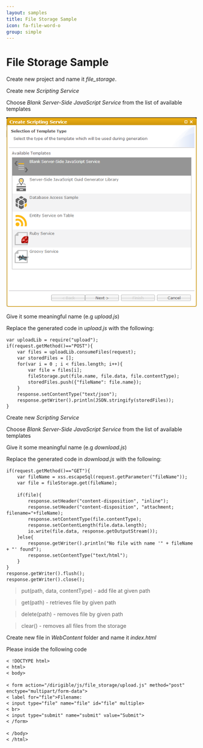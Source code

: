 ```yaml
---
layout: samples
title: File Storage Sample
icon: fa-file-word-o
group: simple
---
```


File Storage Sample
===

Create new project and name it *file_storage*.

Create new *Scripting Service*

Choose *Blank Server-Side JavaScript Service* from the list of available templates

![Mail Service 2](images/mail_service/mail_service_2.png)

Give it some meaningful name (e.g *upload.js*)

Replace the generated code in *upload.js* with the following:

<pre><code>var uploadLib = require("upload");
if(request.getMethod()=="POST"){
    var files = uploadLib.consumeFiles(request);
	var storedFiles = [];
    for(var i = 0 ; i < files.length; i++){
        var file = files[i];
        fileStorage.put(file.name, file.data, file.contentType);
		storedFiles.push({"fileName": file.name});
    }
	response.setContentType("text/json");
	response.getWriter().println(JSON.stringify(storedFiles));
}
</code></pre>

Create new *Scripting Service*

Choose *Blank Server-Side JavaScript Service* from the list of available templates

Give it some meaningful name (e.g *download.js*)

Replace the generated code in *download.js* with the following:

<pre><code>if(request.getMethod()=="GET"){
    var fileName = xss.escapeSql(request.getParameter("fileName"));
    var file = fileStorage.get(fileName);

    if(file){
        response.setHeader("content-disposition", "inline");
        response.setHeader("content-disposition", "attachment; filename="+fileName);
        response.setContentType(file.contentType);         
        response.setContentLength(file.data.length);  
        io.write(file.data, response.getOutputStream());
    }else{
        response.getWriter().println("No file with name '" + fileName + "' found");
        response.setContentType("text/html");
    }
}
response.getWriter().flush();
response.getWriter().close();
</code></pre>

> put(path, data, contentType) - add file at given path

> get(path) - retrieves file by given path

> delete(path) - removes file by given path

> clear() - removes all files from the storage

Create new file in *WebContent* folder and name it *index.html*

Please inside the following code

<pre><code>< !DOCTYPE html>
< html>
< body>

< form action="/dirigible/js/file_storage/upload.js" method="post" enctype="multipart/form-data">
< label for="file">Filename:</label>
< input type="file" name="file" id="file" multiple>
< br>
< input type="submit" name="submit" value="Submit">
< /form>

< /body>
< /html>

</code></pre>
